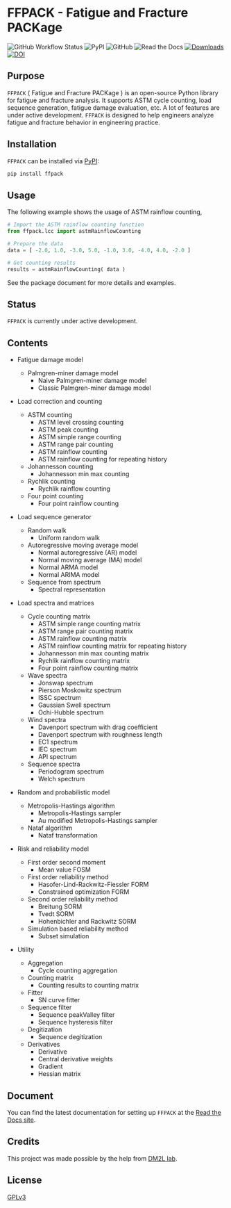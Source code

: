 # FFPACK - Fatigue and Fracture PACKage

![GitHub Workflow Status](https://img.shields.io/github/actions/workflow/status/dpzhuX/ffpack/python-package.yml?color=brightgreen&label=Test&logo=github&logoColor=white)
![PyPI](https://img.shields.io/pypi/v/ffpack?color=brightgreen&label=PyPI&logo=python&logoColor=white)
![GitHub](https://img.shields.io/github/license/dpzhuX/ffpack?color=brightgreen&logo=gnu&label=License&logoColor=white)
![Read the Docs](https://img.shields.io/readthedocs/ffpack?color=brigthgreen&label=Docs&logo=read%20the%20docs&logoColor=white)
[![Downloads](https://static.pepy.tech/personalized-badge/ffpack?period=total&units=international_system&left_color=grey&right_color=brightgreen&left_text=Downloads)](https://pepy.tech/project/ffpack)
[![DOI](https://img.shields.io/badge/DOI-10.5281/zenodo.7478424-blue.svg?logo=Buffer&logoColor=white)](https://doi.org/10.5281/zenodo.7478424)


## Purpose
`FFPACK` ( Fatigue and Fracture PACKage ) is an open-source Python library for fatigue and fracture analysis. It supports ASTM cycle counting, load sequence generation, fatigue damage evaluation, etc. A lot of features are under active development. `FFPACK` is designed to help engineers analyze fatigue and fracture behavior in engineering practice.

## Installation

`FFPACK` can be installed via [PyPI](https://pypi.org/project/ffpack/):

```bash
pip install ffpack
```

## Usage

The following example shows the usage of ASTM rainflow counting,

```python
# Import the ASTM rainflow counting function
from ffpack.lcc import astmRainflowCounting

# Prepare the data
data = [ -2.0, 1.0, -3.0, 5.0, -1.0, 3.0, -4.0, 4.0, -2.0 ]

# Get counting results
results = astmRainflowCounting( data )
```

See the package document for more details and examples.

## Status

`FFPACK` is currently under active development. 

## Contents

* Fatigue damage model
    * Palmgren-miner damage model
        * Naive Palmgren-miner damage model
        * Classic Palmgren-miner damage model

* Load correction and counting
    * ASTM counting
        * ASTM level crossing counting
        * ASTM peak counting
        * ASTM simple range counting
        * ASTM range pair counting
        * ASTM rainflow counting
        * ASTM rainflow counting for repeating history
    * Johannesson counting
        * Johannesson min max counting
    * Rychlik counting
        * Rychlik rainflow counting
    * Four point counting
        * Four point rainflow counting

* Load sequence generator
    * Random walk
        * Uniform random walk
    * Autoregressive moving average model
        * Normal autoregressive (AR) model
        * Normal moving average (MA) model
        * Normal ARMA model
        * Normal ARIMA model
    * Sequence from spectrum
        * Spectral representation

* Load spectra and matrices
    * Cycle counting matrix
        * ASTM simple range counting matrix
        * ASTM range pair counting matrix
        * ASTM rainflow counting matrix
        * ASTM rainflow counting matrix for repeating history
        * Johannesson min max counting matrix
        * Rychlik rainflow counting matrix
        * Four point rainflow counting matrix
    * Wave spectra
        * Jonswap spectrum
        * Pierson Moskowitz spectrum
        * ISSC spectrum
        * Gaussian Swell spectrum
        * Ochi-Hubble spectrum
    * Wind spectra
        * Davenport spectrum with drag coefficient
        * Davenport spectrum with roughness length
        * EC1 spectrum
        * IEC spectrum
        * API spectrum
    * Sequence spectra
        * Periodogram spectrum
        * Welch spectrum

* Random and probabilistic model
    * Metropolis-Hastings algorithm
        * Metropolis-Hastings sampler
        * Au modified Metropolis-Hastings sampler
    * Nataf algorithm
        * Nataf transformation

* Risk and reliability model
    * First order second moment
        * Mean value FOSM
    * First order reliability method
        * Hasofer-Lind-Rackwitz-Fiessler FORM
        * Constrained optimization FORM
    * Second order reliability method
        * Breitung SORM
        * Tvedt SORM
        * Hohenbichler and Rackwitz SORM
    * Simulation based reliability method
        * Subset simulation

* Utility 
    * Aggregation
        * Cycle counting aggregation
    * Counting matrix
        * Counting results to counting matrix
    * Fitter
        * SN curve fitter
    * Sequence filter
        * Sequence peakValley filter
        * Sequence hysteresis filter
    * Degitization
        * Sequence degitization
    * Derivatives
        * Derivative
        * Central derivative weights
        * Gradient
        * Hessian matrix

## Document

You can find the latest documentation for setting up `FFPACK` at the [Read the Docs site](https://ffpack.readthedocs.io/en/latest/).

## Credits

This project was made possible by the help from [DM2L lab](https://dm2l.uconn.edu/).

## License

[GPLv3](https://github.com/dpzhuX/ffpack/blob/main/LICENSE)
